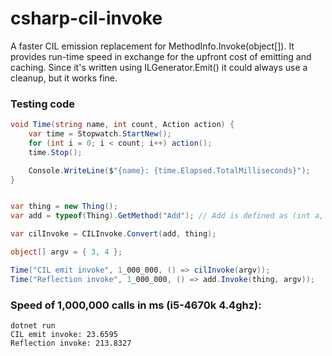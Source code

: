 # csharp-cil-invoke
A faster CIL emission replacement for MethodInfo.Invoke(object[]). It provides run-time speed in exchange for the upfront cost of emitting and caching. Since it's written using ILGenerator.Emit() it could always use a cleanup, but it works fine.

### Testing code
```csharp
void Time(string name, int count, Action action) {
    var time = Stopwatch.StartNew();
    for (int i = 0; i < count; i++) action();
    time.Stop();

    Console.WriteLine($"{name}: {time.Elapsed.TotalMilliseconds}");
}


var thing = new Thing();
var add = typeof(Thing).GetMethod("Add"); // Add is defined as (int a, int b) => a + b           

var cilInvoke = CILInvoke.Convert(add, thing);

object[] argv = { 3, 4 };

Time("CIL emit invoke", 1_000_000, () => cilInvoke(argv));
Time("Reflection invoke", 1_000_000, () => add.Invoke(thing, argv));
```

### Speed of 1,000,000 calls in ms (i5-4670k 4.4ghz):
```
dotnet run
CIL emit invoke: 23.6595
Reflection invoke: 213.8327
```
